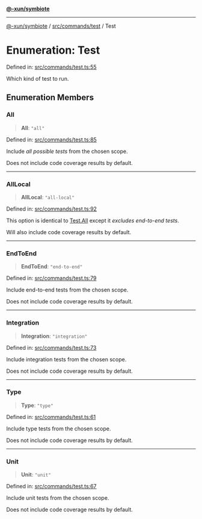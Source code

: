 [**@-xun/symbiote**](../../../../README.md)

***

[@-xun/symbiote](../../../../README.md) / [src/commands/test](../README.md) / Test

# Enumeration: Test

Defined in: [src/commands/test.ts:55](https://github.com/Xunnamius/symbiote/blob/1d06f9ec4e479041c7ca032d17fcdd92ac8edf8e/src/commands/test.ts#L55)

Which kind of test to run.

## Enumeration Members

### All

> **All**: `"all"`

Defined in: [src/commands/test.ts:85](https://github.com/Xunnamius/symbiote/blob/1d06f9ec4e479041c7ca032d17fcdd92ac8edf8e/src/commands/test.ts#L85)

Include _all possible tests_ from the chosen scope.

Does not include code coverage results by default.

***

### AllLocal

> **AllLocal**: `"all-local"`

Defined in: [src/commands/test.ts:92](https://github.com/Xunnamius/symbiote/blob/1d06f9ec4e479041c7ca032d17fcdd92ac8edf8e/src/commands/test.ts#L92)

This option is identical to [Test.All](Test.md#all) except it _excludes end-to-end
tests_.

Will also include code coverage results by default.

***

### EndToEnd

> **EndToEnd**: `"end-to-end"`

Defined in: [src/commands/test.ts:79](https://github.com/Xunnamius/symbiote/blob/1d06f9ec4e479041c7ca032d17fcdd92ac8edf8e/src/commands/test.ts#L79)

Include end-to-end tests from the chosen scope.

Does not include code coverage results by default.

***

### Integration

> **Integration**: `"integration"`

Defined in: [src/commands/test.ts:73](https://github.com/Xunnamius/symbiote/blob/1d06f9ec4e479041c7ca032d17fcdd92ac8edf8e/src/commands/test.ts#L73)

Include integration tests from the chosen scope.

Does not include code coverage results by default.

***

### Type

> **Type**: `"type"`

Defined in: [src/commands/test.ts:61](https://github.com/Xunnamius/symbiote/blob/1d06f9ec4e479041c7ca032d17fcdd92ac8edf8e/src/commands/test.ts#L61)

Include type tests from the chosen scope.

Does not include code coverage results by default.

***

### Unit

> **Unit**: `"unit"`

Defined in: [src/commands/test.ts:67](https://github.com/Xunnamius/symbiote/blob/1d06f9ec4e479041c7ca032d17fcdd92ac8edf8e/src/commands/test.ts#L67)

Include unit tests from the chosen scope.

Does not include code coverage results by default.
